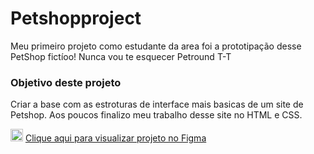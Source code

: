 # Petshopproject
Meu primeiro projeto como estudante da area foi a prototipação desse PetShop fictíoo! Nunca vou te esquecer Petround T-T
<br>
<h3> Objetivo deste projeto</h3>
<p>Criar a base com as estroturas de interface mais basicas de um site de Petshop. Aos poucos finalizo meu trabalho desse site no HTML e CSS.</p>
<p>
  <img src="https://cdn-icons-png.flaticon.com/512/5968/5968705.png" width="20">
  <a href ="https://www.figma.com/proto/9ydMxEWuP4xpQdXcJTVD1r/PetShopProject?page-id=45%3A48&node-id=47%3A27&starting-point-node-id=64%3A43&scaling=scale-down-width&hotspot-hints=0&hide-ui=1">
        Clique aqui para visualizar projeto no Figma</a>
</p>


